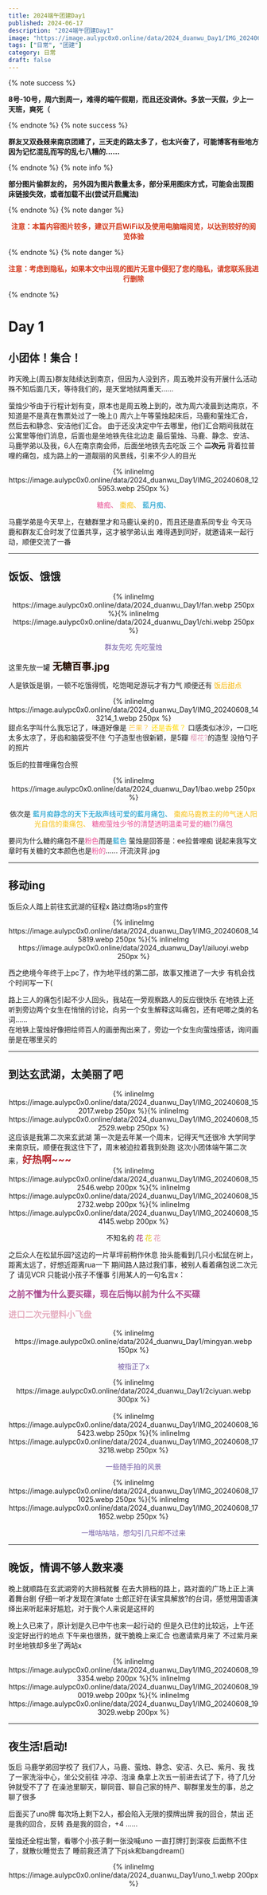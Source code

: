 ```yaml
---
title: 2024端午团建Day1
published: 2024-06-17
description: "2024端午团建Day1"
image: "https://image.aulypc0x0.online/data/2024_duanwu_Day1/IMG_20240608_152017.webp"
tags: ["日常", "团建"]
category: 日常
draft: false
---
```


{% note success %}
 <p style="font-weight: bold">8号-10号，周六到周一，难得的端午假期，而且还没调休。多放一天假，少上一天班，爽死（</p>
{% endnote %}
{% note success %}
 <p style="font-weight: bold">群友又双叒叕来南京团建了，三天走的路太多了，也太兴奋了，可能博客有些地方因为记忆混乱而写的乱七八糟的......</p>
{% endnote %}
{% note info %}
 <p style="font-weight: bold">部分图片偷群友的，
 另外因为图片数量太多，部分采用图床方式，可能会出现图床链接失效，或者加载不出(尝试开启魔法)
 </p>
{% endnote %}
{% note danger %}
 <span  style="color:#d3381c; ">
     <p style="text-align:center;font-weight: bold">注意：本篇内容图片较多，建议开启WiFi以及使用电脑端阅览，以达到较好的阅览体验</p>
 </span>
{% endnote %}
{% note danger %}
 <span  style="color:#d3381c; ">
     <p style="text-align:center;font-weight: bold">注意：考虑到隐私，如果本文中出现的图片无意中侵犯了您的隐私，请您联系我进行删除</p>
 </span>
{% endnote %}

# Day 1
## 小团体！集合！
昨天晚上(周五)群友陆续达到南京，但因为人没到齐，周五晚并没有开展什么活动
殊不知后面几天，等待我们的，是天堂地狱两重天......

萤烛少爷由于行程计划有变，原本也是周五晚上到的，改为周六凌晨到达南京，不知道是不是真在售票处过了一晚上()
周六上午等萤烛起床后，马鹿和萤烛汇合，然后去和静念、安洁他们汇合。
由于还没决定中午去哪里，他们汇合期间我就在公寓里等他们消息，后面也是坐地铁先往北边走
最后萤烛、马鹿、静念、安洁、马鹿学弟以及我，6人在南京南会师，后面坐地铁先去吃饭
三个 ~~__二次元__~~ 背着拉普哩的痛包，成为路上的一道靓丽的风景线，引来不少人的目光
<center> {% inlineImg https://image.aulypc0x0.online/data/2024_duanwu_Day1/IMG_20240608_125953.webp 250px %}</center>
<p style="text-align:center">
 <span style="color:#e95295; "> 糖痴、</span>
 <span style="color:#f7c114; "> 棗痴、</span>
 <span style="color:#0094c8; "> 藍月痴、</span>
</p>

马鹿学弟是今天早上，在糖群里才和马鹿认亲的()，而且还是直系同专业
今天马鹿和群友汇合时发了位置共享，这才被学弟认出
难得遇到同好，就邀请来一起行动，顺便交流了一番

--------------------------------------------
## 饭饭、饿饿
<center> {% inlineImg https://image.aulypc0x0.online/data/2024_duanwu_Day1/fan.webp 250px %}{% inlineImg https://image.aulypc0x0.online/data/2024_duanwu_Day1/chi.webp 250px %} </center>
<p style="text-align:center">
 <span style="color:#7058a3; "> 群友先吃</span>
 <span style="color:#7058a3; "> 先吃萤烛</span>
</p>
这里先放一罐<span style="color:#250d00;font-size:1.4em;font-weight: bold;"> 无糖百事.jpg </span>

人是铁饭是钢，一顿不吃饿得慌，吃饱喝足游玩才有力气
顺便还有<span style="color:#f8b500; "> 饭后甜点</span>
<center> {% inlineImg https://image.aulypc0x0.online/data/2024_duanwu_Day1/IMG_20240608_143214_1.webp 250px %}</center>
甜点名字叫什么我忘记了，味道好像是<span style="color:#fbca4d; "> 芒果？</span><span style="color:#ffd900; "> 还是香蕉？</span>
口感类似冰沙，一口吃太多太凉了，牙齿和脑袋受不住
勺子造型也很新颖，是5瓣<span style="color:#e198b4; "> 樱花?</span>的造型
没拍勺子的照片

饭后的拉普哩痛包合照
<center> {% inlineImg https://image.aulypc0x0.online/data/2024_duanwu_Day1/bao.webp 250px %}</center>
<p style="text-align:center">依次是
 <span style="color:#0094c8; "> 藍月痴静念的天下无敌声线可爱的藍月痛包、</span>
 <span style="color:#f7c114; "> 棗痴马鹿教主的帅气迷人阳光自信的棗痛包、</span>
 <span style="color:#e95295; "> 糖痴萤烛少爷的清楚透明温柔可爱的糖(?)痛包</span>
</p>

要问为什么糖的痛包不是<span style="color:#e95295; ">粉色</span>而是<span style="color:#0094c8; ">藍色</span>
萤烛是回答是：ee拉普哩痴
说起来我写文章时有关糖的文本颜色也是<span style="color:#e95295; ">粉的</span>......
汗流浃背.jpg

--------------------------------------------
## 移动ing
饭后众人踏上前往玄武湖的征程x
路过商场ps的宣传
<center> {% inlineImg https://image.aulypc0x0.online/data/2024_duanwu_Day1/IMG_20240608_145819.webp 250px %}{% inlineImg https://image.aulypc0x0.online/data/2024_duanwu_Day1/ailuoyi.webp 250px %} </center>

西之绝境今年终于上pc了，作为地平线的第二部，故事又推进了一大步
有机会找个时间写一下(

路上三人的痛包引起不少人回头，我站在一旁观察路人的反应很快乐
在地铁上还听到旁边两个女生在悄悄的讨论，向另一个女生解释这叫痛包，还有吧唧之类的名词......  
在地铁上萤烛好像把绘师百人的画册掏出来了，旁边一个女生向萤烛搭话，询问画册是在哪里买的

-----------------------------------------------------
## 到达玄武湖，太美丽了吧
<center>{% inlineImg https://image.aulypc0x0.online/data/2024_duanwu_Day1/IMG_20240608_152017.webp 250px %}{% inlineImg https://image.aulypc0x0.online/data/2024_duanwu_Day1/IMG_20240608_152529.webp 250px %}</center>
这应该是我第二次来玄武湖
第一次是去年某一个周末，记得天气还很冷
大学同学来南京玩，顺便在我这住下了，周末被迫拉着我到处跑
这次小团体端午第二次来，<span style="color:#b7282e;font-size:1.4em;font-weight: bold;">好热啊~~~</span>
<center>{% inlineImg https://image.aulypc0x0.online/data/2024_duanwu_Day1/IMG_20240608_152546.webp 200px %}{% inlineImg https://image.aulypc0x0.online/data/2024_duanwu_Day1/IMG_20240608_152732.webp 200px %}{% inlineImg https://image.aulypc0x0.online/data/2024_duanwu_Day1/IMG_20240608_154145.webp 200px %}</center>
<p style="text-align:center">不知名的
 <span style="color:#aa4c8f;font-weight: bold; "> 花 </span>
 <span style="color:#ebd842;font-weight: bold; "> 花</span>
 <span style="color:#e5abbe;font-weight: bold; "> 花</span>
</p>

之后众人在松鼠乐园?这边的一片草坪前稍作休息
抬头能看到几只小松鼠在树上，距离太远了，好想近距离rua一下
期间路人路过我们事，被别人看着痛包说二次元了
请见VCR
只能说小孩子不懂事
引用某人的一句名言x：<p style="color:#aa4c8f;font-size:1.2em;font-weight:bold;"> 之前不懂为什么要买碟，现在后悔以前为什么不买碟 </p>
<p style="color:#e5abbe;font-size:1.2em;font-weight:bold;"> 进口二次元塑料小飞盘 </p>

<center>{% inlineImg https://image.aulypc0x0.online/data/2024_duanwu_Day1/mingyan.webp 150px %}</center>
<p style="text-align:center;color:#7058a3;font-size:1.0em;"> 被指正了x </p>
<center>{% inlineImg https://image.aulypc0x0.online/data/2024_duanwu_Day1/2ciyuan.webp 300px %}</center>
<br>
<center>{% inlineImg https://image.aulypc0x0.online/data/2024_duanwu_Day1/IMG_20240608_165423.webp 250px %}{% inlineImg https://image.aulypc0x0.online/data/2024_duanwu_Day1/IMG_20240608_173218.webp 250px %}</center>
<p style="text-align:center;color:#7058a3;font-size:1.0em;"> 一些随手拍的风景 </p>
<center>{% inlineImg https://image.aulypc0x0.online/data/2024_duanwu_Day1/IMG_20240608_171025.webp 250px %}{% inlineImg https://image.aulypc0x0.online/data/2024_duanwu_Day1/IMG_20240608_171652.webp 250px %}</center>
<p style="text-align:center;color:#7058a3;font-size:1.0em;"> 一堆咕咕咕，想勾引几只却不过来 </p>

----------------------------------------
## 晚饭，情调不够人数来凑

晚上就顺路在玄武湖旁的大排档就餐
在去大排档的路上，路对面的广场上正上演着舞台剧
仔细一听才发现在演fate
士郎正好在读宝具解放?的台词，感觉用国语演绎出来听起来好尴尬，对于我个人来说是这样的

晚上久已来了，原计划是久已中午也来一起行动的
但是久已住的比较远，上午还没定好出行的地点
下午来也很热，就干脆晚上来汇合
也邀请紫月来了
不过紫月来时坐地铁却多坐了两站x
<center>{% inlineImg https://image.aulypc0x0.online/data/2024_duanwu_Day1/IMG_20240608_193354.webp 200px %}{% inlineImg https://image.aulypc0x0.online/data/2024_duanwu_Day1/IMG_20240608_190019.webp 200px %}{% inlineImg https://image.aulypc0x0.online/data/2024_duanwu_Day1/IMG_20240608_193029.webp 200px %}</center>

------------------------------------------
## 夜生活!启动!

饭后
马鹿学弟回学校了
我们7人，马鹿、萤烛、静念、安洁、久已、紫月、我
找了一家洗浴中心，坐公交前往
冲凉、泡澡
桑拿上次五一前进去试了下，待了几分钟就受不了了
在澡池里聊天，聊同音、聊自己家的特产、聊群里发生的事，总之聊了很多

后面买了uno牌
每次场上剩下2人，都会陷入无限的摸牌出牌
我的回合，禁出
还是我的回合，反转
叒是我的回合，+4 ......

萤烛还全程出警，看哪个小孩子剩一张没喊uno
一直打牌打到深夜
后面熬不住了，就散伙睡觉去了
睡前我还清了下pjsk和bangdream()
<center>{% inlineImg https://image.aulypc0x0.online/data/2024_duanwu_Day1/uno_1.webp 200px %}</center>